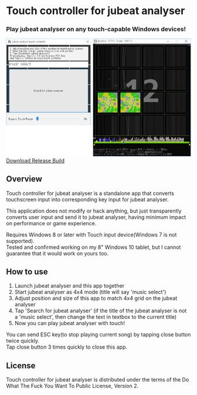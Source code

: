 # Touch controller for jubeat analyser
### Play jubeat analyser on any touch-capable Windows devices!
![screenshot](https://raw.githubusercontent.com/sinusinu/JATouchController/master/sshot.png)<br/>
[Download Release Build](https://github.com/sinusinu/JATouchController/releases/download/1.0/JATouchController.zip)
## Overview

Touch controller for jubeat analyser is a standalone app that converts touchscreen input into corresponding key input for jubeat analyser.

This application does not modify or hack anything, but just transparently converts user input and send it to jubeat analyser, having minimum impact on performance or game experience.

Requires Windows 8 or later with Touch input device(Windows 7 is not supported).<br/>
Tested and confirmed working on my 8" Windows 10 tablet, but I cannot guarantee that it would work on yours too.

## How to use

1. Launch jubeat analyser and this app together
2. Start jubeat analyser as 4x4 mode (title will say 'music select')
3. Adjust position and size of this app to match 4x4 grid on the jubeat analyser
4. Tap 'Search for jubeat analyser' (if the title of the jubeat analyser is not a 'music select', then change the text in textbox to the current title)
5. Now you can play jubeat analyser with touch!

You can send ESC key(to stop playing current song) by tapping close button twice quickly.<br/>
Tap close button 3 times quickly to close this app.

## License

Touch controller for jubeat analyser is distributed under the terms of the Do What The Fuck You Want To Public License, Version 2.